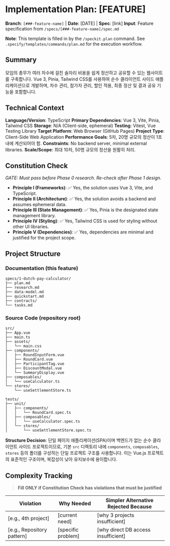# Implementation Plan: [FEATURE]

**Branch**: `[###-feature-name]` | **Date**: [DATE] | **Spec**: [link]
**Input**: Feature specification from `/specs/[###-feature-name]/spec.md`

**Note**: This template is filled in by the `/speckit.plan` command. See `.specify/templates/commands/plan.md` for the execution workflow.

## Summary

모임의 총무가 여러 차수에 걸친 술자리 비용을 쉽게 정산하고 공유할 수 있는 웹사이트를 구축합니다. Vue 3, Pinia, Tailwind CSS를 사용하여 순수 클라이언트 사이드 애플리케이션으로 개발하며, 차수 관리, 참가자 관리, 할인 적용, 최종 정산 및 결과 공유 기능을 포함합니다.

## Technical Context

**Language/Version**: TypeScript
**Primary Dependencies**: Vue 3, Vite, Pinia, Tailwind CSS
**Storage**: N/A (Client-side, ephemeral)
**Testing**: Vitest, Vue Testing Library
**Target Platform**: Web Browser (GitHub Pages)
**Project Type**: Client-Side Web Application
**Performance Goals**: 5차, 20명 규모의 정산이 1초 내에 계산되어야 함.
**Constraints**: No backend server, minimal external libraries.
**Scale/Scope**: 최대 10차, 50명 규모의 정산을 원활히 처리.

## Constitution Check

*GATE: Must pass before Phase 0 research. Re-check after Phase 1 design.*

- **Principle I (Frameworks)**: ✅ Yes, the solution uses Vue 3, Vite, and TypeScript.
- **Principle II (Architecture)**: ✅ Yes, the solution avoids a backend and assumes ephemeral data.
- **Principle III (State Management)**: ✅ Yes, Pinia is the designated state management library.
- **Principle IV (Styling)**: ✅ Yes, Tailwind CSS is used for styling without other UI libraries.
- **Principle V (Dependencies)**: ✅ Yes, dependencies are minimal and justified for the project scope.

## Project Structure

### Documentation (this feature)

```text
specs/1-dutch-pay-calculator/
├── plan.md
├── research.md
├── data-model.md
├── quickstart.md
├── contracts/
└── tasks.md
```

### Source Code (repository root)

```text
src/
├── App.vue
├── main.ts
├── assets/
│   └── main.css
├── components/
│   ├── RoundInputForm.vue
│   ├── RoundCard.vue
│   ├── ParticipantTag.vue
│   ├── DiscountModal.vue
│   └── SummaryDisplay.vue
├── composables/
│   └── useCalculator.ts
└── stores/
    └── useSettlementStore.ts

tests/
├── unit/
│   ├── components/
│   │   └── RoundCard.spec.ts
│   ├── composables/
│   │   └── useCalculator.spec.ts
│   └── stores/
│       └── useSettlementStore.spec.ts
```

**Structure Decision**: 단일 페이지 애플리케이션(SPA)이며 백엔드가 없는 순수 클라이언트 사이드 프로젝트이므로, 기본 `src` 디렉토리 내에 `components`, `composables`, `stores` 등의 폴더를 구성하는 단일 프로젝트 구조를 사용합니다. 이는 Vue.js 프로젝트의 표준적인 구조이며, 복잡성이 낮아 유지보수에 용이합니다.

## Complexity Tracking

> **Fill ONLY if Constitution Check has violations that must be justified**

| Violation | Why Needed | Simpler Alternative Rejected Because |
|-----------|------------|-------------------------------------|
| [e.g., 4th project] | [current need] | [why 3 projects insufficient] |
| [e.g., Repository pattern] | [specific problem] | [why direct DB access insufficient] |
